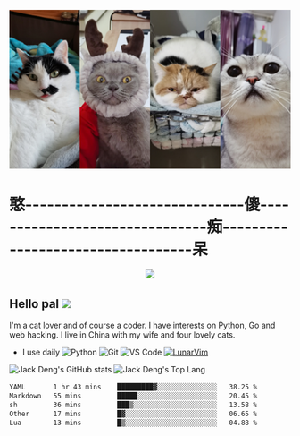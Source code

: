 ![My four cats](https://raw.githubusercontent.com/JackTheMico/JackTheMico/main/background.jpg)
# 憨------------------------------傻-------------------------------痴----------------------------------呆
<!-- visitor counter -->
<p align="center"> 
  <img src="https://profile-counter.glitch.me/JackTheMico/count.svg" />
</p>

## Hello pal <img src="https://media.giphy.com/media/hvRJCLFzcasrR4ia7z/giphy.gif" width="25px">
I'm a cat lover and of course a coder. I have interests on Python, Go and web hacking. 
I live in China with my wife and four lovely cats.

- I use daily
![Python](https://img.shields.io/badge/-Python-8fcfd1?style=plastic&logo=Python)
![Git](https://img.shields.io/badge/-Git-black?style=plastic&logo=git)
![VS Code](https://img.shields.io/badge/-VS%20Code-007ACC?style=plastic&logo=visual-studio-code)
[![LunarVim](https://img.shields.io/badge/-LunarVim-purple)](https://www.lunarvim.org/)


![Jack Deng's GitHub stats](https://github-readme-stats.vercel.app/api?username=JackTheMico&show_icons=true&theme=radical)
![Jack Deng's Top Lang](https://github-readme-stats.vercel.app/api/top-langs/?username=JackTheMico&layout=compact&theme=radical)

<!--START_SECTION:waka-->
```text
YAML       1 hr 43 mins    █████████▓░░░░░░░░░░░░░░░   38.25 % 
Markdown   55 mins         █████░░░░░░░░░░░░░░░░░░░░   20.45 % 
sh         36 mins         ███▒░░░░░░░░░░░░░░░░░░░░░   13.58 % 
Other      17 mins         █▓░░░░░░░░░░░░░░░░░░░░░░░   06.65 % 
Lua        13 mins         █▒░░░░░░░░░░░░░░░░░░░░░░░   04.88 % 
```
<!--END_SECTION:waka-->
